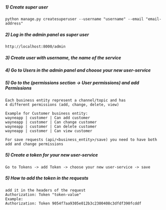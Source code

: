 ##### 1) Create super user
```
python manage.py createsuperuser --username "username" --email "email-address"
```
##### 2) Log in the admin panel as super user  
```
http://localhost:8000/admin
```
##### 3) Create user with username, the name of the service

##### 4) Go to Users in the admin panel and choose your new user-service

##### 5) Go to the (permissions section -> User permissions) and add Permissions
```
Each business entity represent a channel/topic and has 
4 different permissions (add, change, delete, view)

Example for Customer business entity:
wayneapp | customer | Can add customer
wayneapp | customer | Can change customer
wayneapp | customer | Can delete customer
wayneapp | customer | Can view customer

For save requests (api/<business_entity>/save) you need to have both add and change permissions 
```

##### 5) Create a token for your new user-service
```
Go to Tokens -> add Token -> choose your new user-service -> save
```

##### 5) How to add the token in the requests
```
add it in the headers of the request 
Authorization: Token "token-value"
Example:
Authorization: Token 9054f7aa9305e012b3c2300408c3dfdf390fcddf
```
